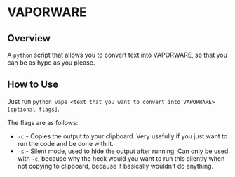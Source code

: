 # VAPORWARE

## Overview
A `python` script that allows you to convert text into VAPORWARE, so that you can be as hype as you please.

## How to Use
Just run `python vape <text that you want to convert into VAPORWARE> [optional flags]`.

The flags are as follows:
* `-c` - Copies the output to your clipboard. Very usefully if you just want to run the code and be done with it.
* `-s` - Silent mode, used to hide the output after running. Can only be used with `-c`, because why the heck would you want to run this silently when not copying to clipboard, because it basically wouldn't do anything.
